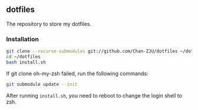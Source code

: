 ## dotfiles

The repository to store my dotfiles.

### Installation

```bash
git clone --recurse-submodules git://github.com/Chan-ZJU/dotfiles ~/dotfiles
cd ~/dotfiles
bash install.sh
```

If git clone oh-my-zsh failed, run the following commands:

```bash
git submodule update --init
```

After running `install.sh`, you need to reboot to change the login shell to zsh.
